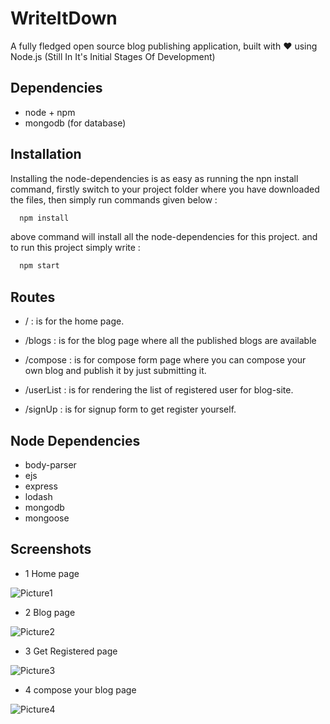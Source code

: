 
# WriteItDown

A fully fledged open source blog publishing application, built with ♥ using Node.js (Still In It's Initial Stages Of Development)


## Dependencies
- node + npm
- mongodb (for database)
## Installation

Installing the node-dependencies is as easy as running the npn install command, firstly switch to your project folder where you have downloaded the files, then simply run commands given below :


```bash
  npm install 
```
above command will install all the node-dependencies for this project.
and to run this project simply write :

```bash
  npm start
```

    
## Routes
- / :  is for the home page.

- /blogs : is for the blog page where all the published blogs are available

- /compose : is for compose form page where you can compose your own blog and publish it by just submitting it.

- /userList : is for rendering the list of registered user for blog-site.

- /signUp : is for signup form to get register yourself.
## Node Dependencies
- body-parser
- ejs
- express
- lodash
- mongodb
- mongoose
## Screenshots
- 1 Home page 

![Picture1](https://user-images.githubusercontent.com/63139522/143552543-5affac19-6ac6-4de9-b116-618e97947a0d.png)
- 2 Blog page 

![Picture2](https://user-images.githubusercontent.com/63139522/143552555-47bfd952-ef46-43b3-8418-98c9c5aaa8a6.png)
- 3 Get Registered page 
 
![Picture3](https://user-images.githubusercontent.com/63139522/143552561-db7c7c4e-2227-4d8f-bc38-16dd72dc704e.png)
- 4 compose your blog page
  
![Picture4](https://user-images.githubusercontent.com/63139522/143552562-5e7b5559-266e-4a75-af17-9b98c26ef81c.png)

